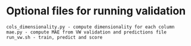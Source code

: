 Optional files for running validation
=====================================

	cols_dimensionality.py - compute dimensionality for each column
	mae.py - compute MAE from VW validation and predictions file
	run_vw.sh - train, predict and score
